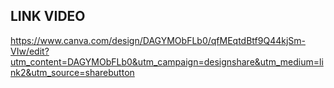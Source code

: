 ## LINK VIDEO

https://www.canva.com/design/DAGYMObFLb0/qfMEqtdBtf9Q44kjSm-VIw/edit?utm_content=DAGYMObFLb0&utm_campaign=designshare&utm_medium=link2&utm_source=sharebutton
